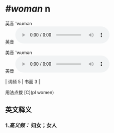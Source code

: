 # ***\#woman*** n
英音 'wʊmən  
英音
<audio src="./media/woman-B.aac" controls="controls"></audio>

美音 'wʊmən  
美音
<audio src="./media/woman.aac" controls="controls"></audio>



| 词频 5 | 书面 3 |  

用法点拨   [C](pl women) 

英文释义
---
### 1.*高义频：* **妇女；女人**  


